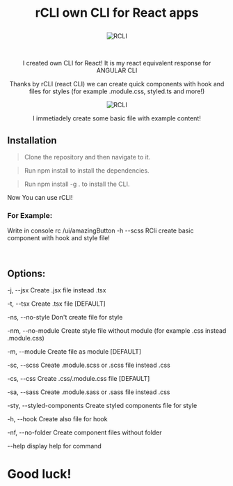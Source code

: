 # <p align="center">rCLI own CLI for React apps<p>

<p align="center"> <img src="https://github.com/Piotrko64/rCLI-own_CLI_for_React_apps/assets/77500425/a15eaa56-822f-4e0a-bea6-677d582e5744" title="RCLI" alt="RCLI"/></p>
<br>

<p align="center"> I created own CLI for React! It is my react equivalent response for ANGULAR CLI </p>
<p align="center"> Thanks by rCLI (react CLI) we can create quick components with hook and files for styles (for example .module.css, styled.ts and more!)</p>

<p align="center"> <img src="https://github.com/Piotrko64/rCLI-own_CLI_for_React_apps/assets/77500425/fa252993-61c1-4962-97c1-3581332d6829" title="RCLI" alt="RCLI"/></p>

<p align="center"> I immetiadely create some basic file with example content! </p>

## Installation

> Clone the repository and then navigate to it.

> Run npm install to install the dependencies.

> Run npm install -g . to install the CLI.

Now You can use rCLI!

### For Example:

Write in console rc /ui/amazingButton -h --scss
RCli create basic component with hook and style file!

<br>

## Options:

-j, --jsx Create .jsx file instead .tsx

-t, --tsx Create .tsx file [DEFAULT]

-ns, --no-style Don't create file for style

-nm, --no-module Create style file without module (for example .css instead .module.css)

-m, --module Create file as module [DEFAULT]

-sc, --scss Create .module.scss or .scss file instead .css

-cs, --css Create .css/.module.css file [DEFAULT]

-sa, --sass Create .module.sass or .sass file instead .css

-sty, --styled-components Create styled components file for style

-h, --hook Create also file for hook

-nf, --no-folder Create component files without folder

--help display help for command

# Good luck!

